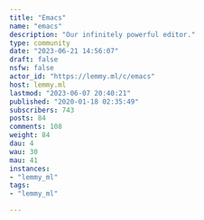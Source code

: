 ```yaml
---
title: "Emacs" 
name: "emacs"
description: "Our infinitely powerful editor."
type: community
date: "2023-06-21 14:56:07"
draft: false
nsfw: false
actor_id: "https://lemmy.ml/c/emacs"
host: lemmy.ml
lastmod: "2023-06-07 20:40:21"
published: "2020-01-18 02:35:49"
subscribers: 743
posts: 84
comments: 108
weight: 84
dau: 4
wau: 30
mau: 41
instances:
- "lemmy_ml"
tags: 
- "lemmy_ml"

---
```

